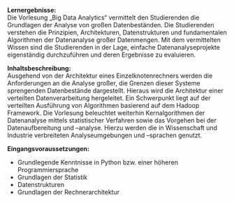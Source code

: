 **Lernergebnisse:**  
Die Vorlesung „Big Data Analytics“ vermittelt den Studierenden die
Grundlagen der Analyse von großen Datenbeständen. Die Studierenden
verstehen die Prinzipien, Architekturen, Datenstrukturen und fundamentalen
Algorithmen der Datenanalyse großer Datenmengen. Mit dem vermittelten
Wissen sind die Studierenden in der Lage, einfache Datenanalyseprojekte
eigenständig durchzuführen und deren Ergebnisse zu evaluieren.

**Inhaltsbeschreibung:**  
Ausgehend von der Architektur eines Einzelknotenrechners werden die
Anforderungen an die Analyse großer, die Grenzen dieser Systeme
sprengenden Datenbestände dargestellt. Hieraus wird die Architektur einer
verteilten Datenverarbeitung hergeleitet. Ein Schwerpunkt liegt auf der
verteilten Ausführung von Algorithmen basierend auf dem Hadoop
Framework. Die Vorlesung beleuchtet weiterhin Kernalgorithmen der
Datenanalyse mittels statistischer Verfahren sowie das Vorgehen bei der
Datenaufbereitung und –analyse. Hierzu werden die in Wissenschaft und
Industrie verbreiteten Analyseumgebungen und –sprachen genutzt.

**Eingangsvoraussetzungen:**  
* Grundlegende Kenntnisse in Python bzw. einer höheren Programmiersprache
* Grundlagen der Statistik
* Datenstrukturen
* Grundlagen der Rechnerarchitektur
